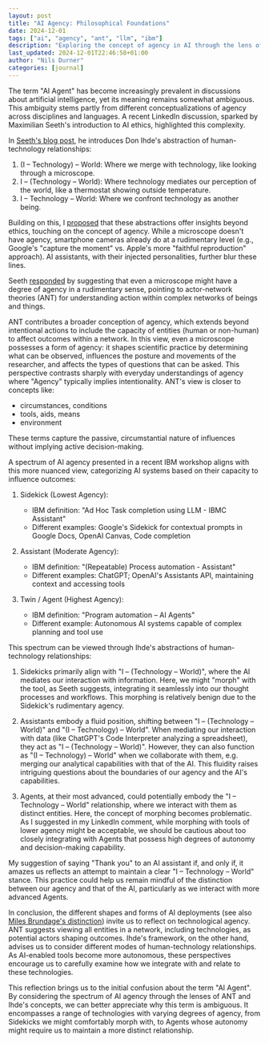 ```yaml
---
layout: post
title: "AI Agency: Philosophical Foundations"
date: 2024-12-01
tags: ["ai", "agency", "ant", "llm", "ibm"]
description: "Exploring the concept of agency in AI through the lens of Actor-Network Theory and modern AI systems"
last_updated: 2024-12-01T22:46:58+01:00
author: "Nils Durner"
categories: [journal]
---
```


The term "AI Agent" has become increasingly prevalent in discussions about artificial intelligence, yet its meaning remains somewhat ambiguous. This ambiguity stems partly from different conceptualizations of agency across disciplines and languages. A recent LinkedIn discussion, sparked by Maximilian Seeth's introduction to AI ethics, highlighted this complexity.

In [Seeth's blog post](https://omseeth.github.io/blog/2024/AI_ethics_primer/), he introduces Don Ihde's abstraction of human-technology relationships:

1. (I – Technology) – World: Where we merge with technology, like looking through a microscope.
2. I – (Technology – World): Where technology mediates our perception of the world, like a thermostat showing outside temperature.
3. I – Technology – World: Where we confront technology as another being.

Building on this, I [proposed](https://www.linkedin.com/feed/update/urn:li:activity:7266400318987366401?commentUrn=urn%3Ali%3Acomment%3A%28activity%3A7266400318987366401%2C7266442642618560512%29&dashCommentUrn=urn%3Ali%3Afsd_comment%3A%287266442642618560512%2Curn%3Ali%3Aactivity%3A7266400318987366401%29) that these abstractions offer insights beyond ethics, touching on the concept of agency. While a microscope doesn't have agency, smartphone cameras already do at a rudimentary level (e.g., Google's "capture the moment" vs. Apple's more "faithful reproduction" approach). AI assistants, with their injected personalities, further blur these lines.

Seeth [responded](https://www.linkedin.com/feed/update/urn:li:activity:7266400318987366401?commentUrn=urn%3Ali%3Acomment%3A%28activity%3A7266400318987366401%2C7266442642618560512%29&replyUrn=urn%3Ali%3Acomment%3A%28activity%3A7266400318987366401%2C7266465281072410625%29&dashCommentUrn=urn%3Ali%3Afsd_comment%3A%287266442642618560512%2Curn%3Ali%3Aactivity%3A7266400318987366401%29&dashReplyUrn=urn%3Ali%3Afsd_comment%3A%287266465281072410625%2Curn%3Ali%3Aactivity%3A7266400318987366401%29) by suggesting that even a microscope might have a degree of agency in a rudimentary sense, pointing to actor-network theories (ANT) for understanding action within complex networks of beings and things.

ANT contributes a broader conception of agency, which extends beyond intentional actions to include the capacity of entities (human or non-human) to affect outcomes within a network. In this view, even a microscope possesses a form of agency: it shapes scientific practice by determining what can be observed, influences the posture and movements of the researcher, and affects the types of questions that can be asked. This perspective contrasts sharply with everyday understandings of agency where "Agency" typically implies intentionality. ANT's view is closer to concepts like:

- circumstances, conditions
- tools, aids, means
- environment

These terms capture the passive, circumstantial nature of influences without implying active decision-making.

A spectrum of AI agency presented in a recent IBM workshop aligns with this more nuanced view, categorizing AI systems based on their capacity to influence outcomes:

1. Sidekick (Lowest Agency): 
   - IBM definition: "Ad Hoc Task completion using LLM - IBMC Assistant"
   - Different examples: Google's Sidekick for contextual prompts in Google Docs, OpenAI Canvas, Code completion

2. Assistant (Moderate Agency):
   - IBM definition: "(Repeatable) Process automation - Assistant"
   - Different examples: ChatGPT; OpenAI's Assistants API, maintaining context and accessing tools

3. Twin / Agent (Highest Agency):
   - IBM definition: "Program automation – AI Agents"
   - Different example: Autonomous AI systems capable of complex planning and tool use

This spectrum can be viewed through Ihde's abstractions of human-technology relationships:

1. Sidekicks primarily align with "I – (Technology – World)", where the AI mediates our interaction with information. Here, we might "morph" with the tool, as Seeth suggests, integrating it seamlessly into our thought processes and workflows. This morphing is relatively benign due to the Sidekick's rudimentary agency.

2. Assistants embody a fluid position, shifting between "I – (Technology – World)" and "(I – Technology) – World". When mediating our interaction with data (like ChatGPT's Code Interpreter analyzing a spreadsheet), they act as "I – (Technology – World)". However, they can also function as "(I – Technology) – World" when we collaborate with them, e.g. merging our analytical capabilities with that of the AI. This fluidity raises intriguing questions about the boundaries of our agency and the AI's capabilities.

3. Agents, at their most advanced, could potentially embody the "I – Technology – World" relationship, where we interact with them as distinct entities. Here, the concept of morphing becomes problematic. As I suggested in my LinkedIn comment, while morphing with tools of lower agency might be acceptable, we should be cautious about too closely integrating with Agents that possess high degrees of autonomy and decision-making capability.

My suggestion of saying "Thank you" to an AI assistant if, and only if, it amazes us reflects an attempt to maintain a clear "I – Technology – World" stance. This practice could help us remain mindful of the distinction between our agency and that of the AI, particularly as we interact with more advanced Agents.

In conclusion, the different shapes and forms of AI deployments (see also [Miles Brundage's distinction](gen-ai-models-systems-use-cases)) invite us to reflect on technological agency. ANT suggests viewing all entities in a network, including technologies, as potential actors shaping outcomes. Ihde's framework, on the other hand, advises us to consider different modes of human-technology relationships. As AI-enabled tools become more autonomous, these perspectives encourage us to carefully examine how we integrate with and relate to these technologies.

This reflection brings us to the initial confusion about the term "AI Agent". By considering the spectrum of AI agency through the lenses of ANT and Ihde's concepts, we can better appreciate why this term is ambiguous. It encompasses a range of technologies with varying degrees of agency, from Sidekicks we might comfortably morph with, to Agents whose autonomy might require us to maintain a more distinct relationship.